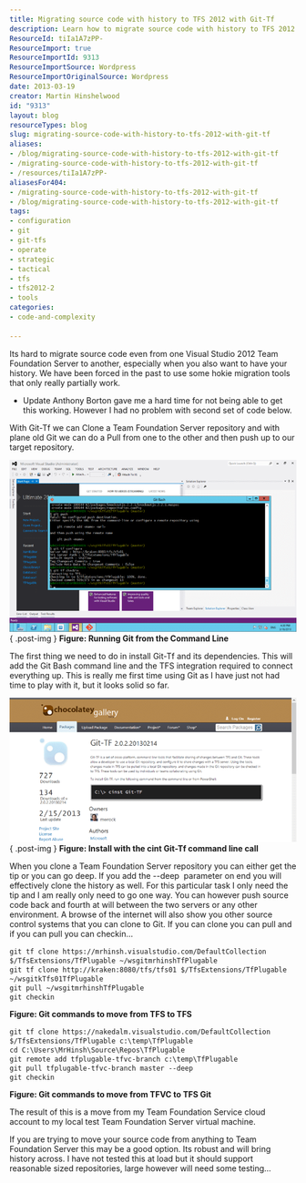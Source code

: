 ```yaml
---
title: Migrating source code with history to TFS 2012 with Git-Tf
description: Learn how to migrate source code with history to TFS 2012 using Git-Tf. Discover robust methods for seamless transitions and efficient version control.
ResourceId: tiIa1A7zPP-
ResourceImport: true
ResourceImportId: 9313
ResourceImportSource: Wordpress
ResourceImportOriginalSource: Wordpress
date: 2013-03-19
creator: Martin Hinshelwood
id: "9313"
layout: blog
resourceTypes: blog
slug: migrating-source-code-with-history-to-tfs-2012-with-git-tf
aliases:
- /blog/migrating-source-code-with-history-to-tfs-2012-with-git-tf
- /migrating-source-code-with-history-to-tfs-2012-with-git-tf
- /resources/tiIa1A7zPP-
aliasesFor404:
- /migrating-source-code-with-history-to-tfs-2012-with-git-tf
- /blog/migrating-source-code-with-history-to-tfs-2012-with-git-tf
tags:
- configuration
- git
- git-tfs
- operate
- strategic
- tactical
- tfs
- tfs2012-2
- tools
categories:
- code-and-complexity

---
```

Its hard to migrate source code even from one Visual Studio 2012 Team Foundation Server to another, especially when you also want to have your history. We have been forced in the past to use some hokie migration tools that only really partially work.

- Update Anthony Borton gave me a hard time for not being able to get this working. However I had no problem with second set of code below.

With Git-Tf we can Clone a Team Foundation Server repository and with plane old Git we can do a Pull from one to the other and then push up to our target repository.

![image](images/image30-1-1.png "image")  
{ .post-img }
**Figure: Running Git from the Command Line**

The first thing we need to do in install Git-Tf and its dependencies. This will add the Git Bash command line and the TFS integration required to connect everything up. This is really me first time using Git as I have just not had time to play with it, but it looks solid so far.

![image](images/image31-2-2.png "image")  
{ .post-img }
**Figure: Install with the cint Git-Tf command line call**

When you clone a Team Foundation Server repository you can either get the tip or you can go deep. If you add the --deep  parameter on end you will effectively clone the history as well. For this particular task I only need the tip and I am really only need to go one way. You can however push source code back and fourth at will between the two servers or any other environment. A browse of the internet will also show you other source control systems that you can clone to Git. If you can clone you can pull and if you can pull you can checkin…

```
git tf clone https://mrhinsh.visualstudio.com/DefaultCollection $/TfsExtensions/TfPlugable ~/wsgitmrhinshTfPlugable
git tf clone http://kraken:8080/tfs/tfs01 $/TfsExtensions/TfPlugable  ~/wsgitkTfs01TfPlugable
git pull ~/wsgitmrhinshTfPlugable
git checkin

```

**Figure: Git commands to move from TFS to TFS**

```
git tf clone https://nakedalm.visualstudio.com/DefaultCollection $/TfsExtensions/TfPlugable c:\temp\TfPlugable
cd C:\Users\MrHinsh\Source\Repos\TfPlugable
git remote add tfplugable-tfvc-branch c:\temp\TfPlugable
git pull tfplugable-tfvc-branch master --deep
git checkin

```

**Figure: Git commands to move from TFVC to TFS Git**

The result of this is a move from my Team Foundation Service cloud account to my local test Team Foundation Server virtual machine.

If you are trying to move your source code from anything to Team Foundation Server this may be a good option. Its robust and will bring history across. I have not tested this at load but it should support reasonable sized repositories, large however will need some testing…
